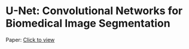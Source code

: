 # U-Net: Convolutional Networks for Biomedical Image Segmentation

Paper: [Click to view](https://arxiv.org/abs/1505.04597)
